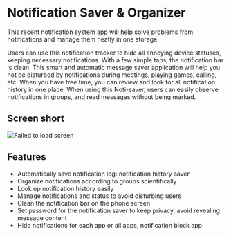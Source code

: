 # Notification Saver & Organizer

This recent notification system app will help solve problems from notifications and manage them neatly in one storage.

Users can use this notification tracker to hide all annoying device statuses, keeping necessary notifications.
With a few simple taps, the notification bar is clean. 
This smart and automatic message saver application will help you not be disturbed by notifications during meetings, 
playing games, calling, etc. When you have free time, you can review and look for all notification history in one place. 
When using this Noti-saver, users can easily observe notifications in groups, and read messages without being marked.

## Screen short
<img src="./data/screenshort/screenshort.png" alt="Failed to load screen"/>

## Features

- Automatically save notification log: notification history saver
- Organize notifications according to groups scientifically
- Look up notification history easily
- Manage notifications and status to avoid disturbing users
- Clean the notification bar on the phone screen
- Set password for the notification saver to keep privacy, avoid revealing message content
- Hide notifications for each app or all apps, notification block app
